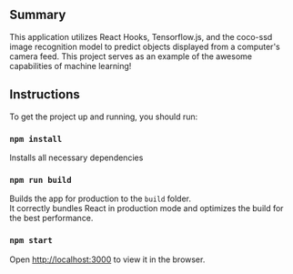 ## Summary

This application utilizes React Hooks, Tensorflow.js, and the coco-ssd image recognition model to predict
objects displayed from a computer's camera feed. This project serves as an example of the awesome capabilities of machine learning!

## Instructions

To get the project up and running, you should run:

### `npm install`

Installs all necessary dependencies

### `npm run build`

Builds the app for production to the `build` folder.<br />
It correctly bundles React in production mode and optimizes the build for the best performance.

### `npm start`

Open [http://localhost:3000](http://localhost:3000) to view it in the browser.

